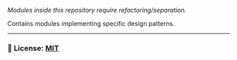  _Modules inside this repository require refactoring/separation._
 
 Contains modules implementing specific design patterns.
___

### 🔑 License: [MIT](/.github/LICENSE)
